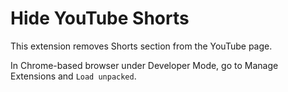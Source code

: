 # Hide YouTube Shorts

This extension removes Shorts section from the YouTube page.

In Chrome-based browser under Developer Mode, go to Manage Extensions and `Load unpacked`.
